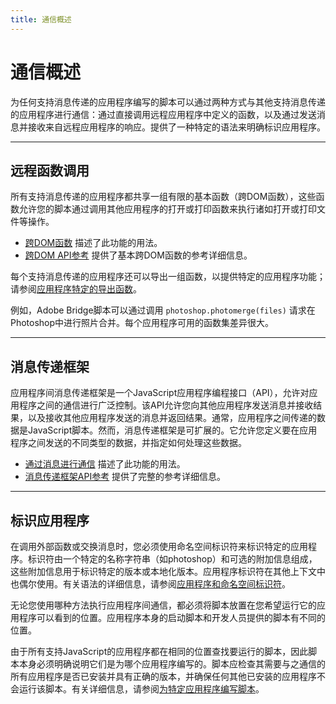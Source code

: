```yaml
---
title: 通信概述
---
```

# 通信概述

为任何支持消息传递的应用程序编写的脚本可以通过两种方式与其他支持消息传递的应用程序进行通信：通过直接调用远程应用程序中定义的函数，以及通过发送消息并接收来自远程应用程序的响应。提供了一种特定的语法来明确标识应用程序。

---

## 远程函数调用

所有支持消息传递的应用程序都共享一组有限的基本函数（跨DOM函数），这些函数允许您的脚本通过调用其他应用程序的打开或打印函数来执行诸如打开或打印文件等操作。

- [跨DOM函数](../cross-dom-functions) 描述了此功能的用法。
- [跨DOM API参考](../cross-dom-functions#cross-dom-api-reference) 提供了基本跨DOM函数的参考详细信息。

每个支持消息传递的应用程序还可以导出一组函数，以提供特定的应用程序功能；请参阅[应用程序特定的导出函数](../cross-dom-functions#application-specific-exported-functions)。

例如，Adobe Bridge脚本可以通过调用 `photoshop.photomerge(files)` 请求在Photoshop中进行照片合并。每个应用程序可用的函数集差异很大。

---

## 消息传递框架

应用程序间消息传递框架是一个JavaScript应用程序编程接口（API），允许对应用程序之间的通信进行广泛控制。该API允许您向其他应用程序发送消息并接收结果，以及接收其他应用程序发送的消息并返回结果。通常，应用程序之间传递的数据是JavaScript脚本。然而，消息传递框架是可扩展的。它允许您定义要在应用程序之间发送的不同类型的数据，并指定如何处理这些数据。

- [通过消息进行通信](../communicating-through-messages) 描述了此功能的用法。
- [消息传递框架API参考](../messaging-framework-api-reference) 提供了完整的参考详细信息。

---

## 标识应用程序

在调用外部函数或交换消息时，您必须使用命名空间标识符来标识特定的应用程序。标识符由一个特定的名称字符串（如photoshop）和可选的附加信息组成，这些附加信息用于标识特定的版本或本地化版本。应用程序标识符在其他上下文中也偶尔使用。有关语法的详细信息，请参阅[应用程序和命名空间标识符](../application-and-namespace-specifiers)。

无论您使用哪种方法执行应用程序间通信，都必须将脚本放置在您希望运行它的应用程序可以看到的位置。应用程序本身的启动脚本和开发人员提供的脚本有不同的位置。

由于所有支持JavaScript的应用程序都在相同的位置查找要运行的脚本，因此脚本本身必须明确说明它们是为哪个应用程序编写的。脚本应检查其需要与之通信的所有应用程序是否已安装并具有正确的版本，并确保任何其他已安装的应用程序不会运行该脚本。有关详细信息，请参阅[为特定应用程序编写脚本](../../introduction/scripting-for-specific-applications)。